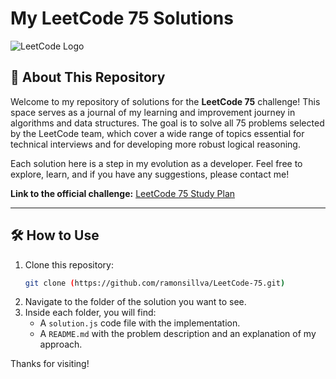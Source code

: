 # My LeetCode 75 Solutions

![LeetCode Logo](https://upload.wikimedia.org/wikipedia/commons/8/8e/LeetCode_Logo_1.png)

## 🎯 About This Repository

Welcome to my repository of solutions for the **LeetCode 75** challenge! This space serves as a journal of my learning and improvement journey in algorithms and data structures. The goal is to solve all 75 problems selected by the LeetCode team, which cover a wide range of topics essential for technical interviews and for developing more robust logical reasoning.

Each solution here is a step in my evolution as a developer. Feel free to explore, learn, and if you have any suggestions, please contact me!

**Link to the official challenge:** [LeetCode 75 Study Plan](https://leetcode.com/studyplan/leetcode-75/)

---

## 🛠️ How to Use

1.  Clone this repository:
    ```bash
    git clone (https://github.com/ramonsillva/LeetCode-75.git)
    ```
2.  Navigate to the folder of the solution you want to see.
3.  Inside each folder, you will find:
    - A `solution.js` code file with the implementation.
    - A `README.md` with the problem description and an explanation of my approach.

Thanks for visiting!